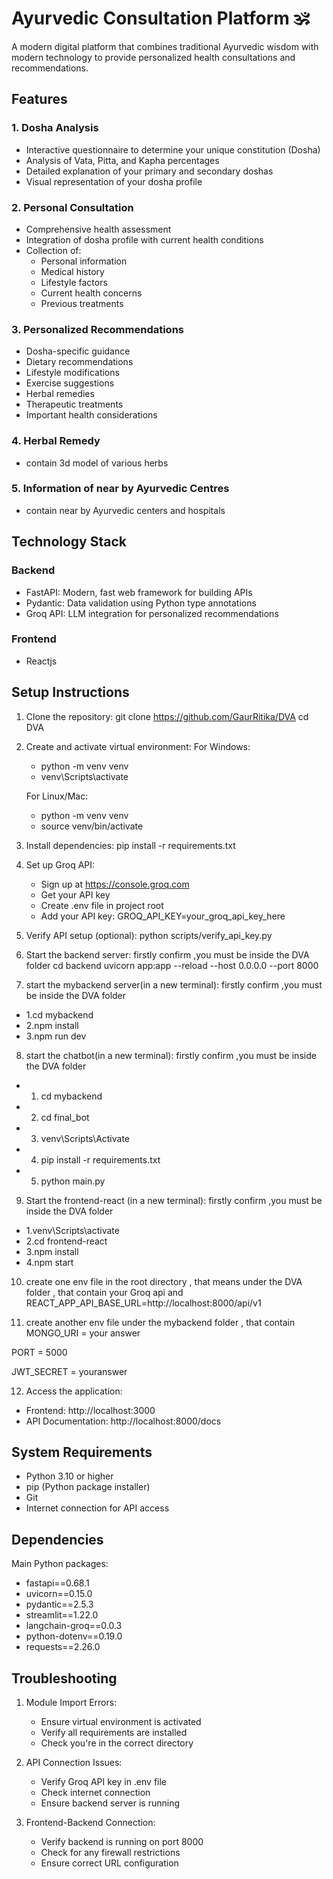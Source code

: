 # Ayurvedic Consultation Platform 🕉️

A modern digital platform that combines traditional Ayurvedic wisdom with modern technology to provide personalized health consultations and recommendations.

## Features

### 1. Dosha Analysis
- Interactive questionnaire to determine your unique constitution (Dosha)
- Analysis of Vata, Pitta, and Kapha percentages
- Detailed explanation of your primary and secondary doshas
- Visual representation of your dosha profile

### 2. Personal Consultation
- Comprehensive health assessment
- Integration of dosha profile with current health conditions
- Collection of:
  - Personal information
  - Medical history
  - Lifestyle factors
  - Current health concerns
  - Previous treatments

### 3. Personalized Recommendations
- Dosha-specific guidance
- Dietary recommendations
- Lifestyle modifications
- Exercise suggestions
- Herbal remedies
- Therapeutic treatments
- Important health considerations

### 4. Herbal Remedy
- contain 3d model of various herbs

### 5. Information of near by Ayurvedic Centres
- contain near by Ayurvedic centers and hospitals


## Technology Stack

### Backend
- FastAPI: Modern, fast web framework for building APIs
- Pydantic: Data validation using Python type annotations
- Groq API: LLM integration for personalized recommendations

### Frontend
- Reactjs

## Setup Instructions

1. Clone the repository:
   git clone https://github.com/GaurRitika/DVA
   cd DVA

2. Create and activate virtual environment:
   For Windows:
   - python -m venv venv
   - venv\Scripts\activate

   For Linux/Mac:
   - python -m venv venv
   - source venv/bin/activate

3. Install dependencies:
   pip install -r requirements.txt

4. Set up Groq API:
   - Sign up at https://console.groq.com
   - Get your API key
   - Create .env file in project root
   - Add your API key: GROQ_API_KEY=your_groq_api_key_here

5. Verify API setup (optional):
   python scripts/verify_api_key.py

6. Start the backend server:
firstly confirm ,you must be inside the DVA folder
   cd backend
   uvicorn app:app --reload --host 0.0.0.0 --port 8000

7. start the mybackend server(in a new terminal):
firstly confirm ,you must be inside the DVA folder
 - 1.cd mybackend
 - 2.npm install
 - 3.npm run dev  


8. start the chatbot(in a new terminal):
firstly confirm ,you must be inside the DVA folder
- 1. cd mybackend
- 2. cd final_bot
- 3. venv\Scripts\Activate
- 4. pip install -r requirements.txt
- 5. python main.py

9. Start the frontend-react (in a new terminal):
firstly confirm ,you must be inside the DVA folder
- 1.venv\Scripts\activate
- 2.cd frontend-react
- 3.npm install
- 4.npm start

10. create one env file in the root directory , that means under the DVA folder , that contain your Groq api and REACT_APP_API_BASE_URL=http://localhost:8000/api/v1

11. create another env file under the mybackend folder  , that contain MONGO_URI = your answer

PORT = 5000


JWT_SECRET = youranswer 

12. Access the application:
   - Frontend: http://localhost:3000
   - API Documentation: http://localhost:8000/docs

## System Requirements

- Python 3.10 or higher
- pip (Python package installer)
- Git
- Internet connection for API access

## Dependencies

Main Python packages:
- fastapi==0.68.1
- uvicorn==0.15.0
- pydantic==2.5.3
- streamlit==1.22.0
- langchain-groq==0.0.3
- python-dotenv==0.19.0
- requests==2.26.0

## Troubleshooting

1. Module Import Errors:
   - Ensure virtual environment is activated
   - Verify all requirements are installed
   - Check you're in the correct directory

2. API Connection Issues:
   - Verify Groq API key in .env file
   - Check internet connection
   - Ensure backend server is running

3. Frontend-Backend Connection:
   - Verify backend is running on port 8000
   - Check for any firewall restrictions
   - Ensure correct URL configuration
